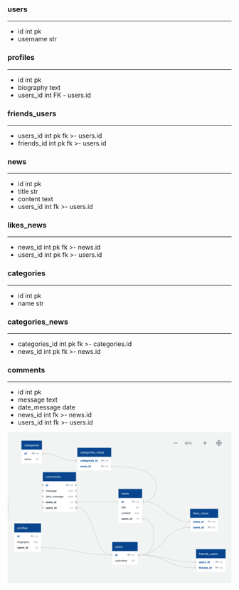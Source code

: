 ### users
-----
- id int pk
- username str 


### profiles
------
- id int pk
- biography text
- users_id int FK - users.id

### friends_users
------
- users_id int pk fk >- users.id
- friends_id int pk fk >- users.id


###  news
-----
- id int pk
- title str
- content text
- users_id int fk >- users.id

###  likes_news
------
- news_id int pk fk >- news.id
- users_id int pk fk >- users.id

### categories
--------
- id int pk
- name str

### categories_news
------
- categories_id int pk fk >- categories.id
- news_id int pk fk >- news.id

### comments
--------
- id int pk
- message text
- date_message date
- news_id int fk >- news.id
- users_id int fk >- users.id

![image](image.png)

